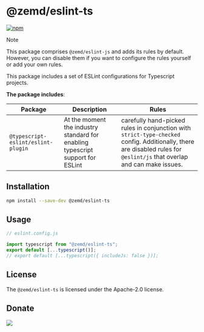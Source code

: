 # @zemd/eslint-ts

[![npm](https://img.shields.io/npm/v/@zemd/eslint-ts?color=0000ff&label=npm&labelColor=000)](https://npmjs.com/package/@zemd/eslint-ts)

> [!NOTE]  
> This package comprises `@zemd/eslint-js` and adds its rules by default. However, you can disable them if you want to configure the rules yourself or add your own rules.

This package includes a set of ESLint configurations for Typescript projects.

**The package includes**:

| Package                            | Description                                                                    | Rules                                                                                                                                                                   |
| ---------------------------------- | ------------------------------------------------------------------------------ | ----------------------------------------------------------------------------------------------------------------------------------------------------------------------- |
| `@typescript-eslint/eslint-plugin` | At the moment the industry standard for enabling typescript support for ESLint | carefully hand-picked rules in conjunction with `strict-type-checked` config. Additionally, there are disabled rules for `@eslint/js` that overlap and can make issues. |

## Installation

```bash
npm install --save-dev @zemd/eslint-ts
```

## Usage

```javascript
// eslint.config.js

import typescript from "@zemd/eslint-ts";
export default [...typescript()];
// export default [...typescript({ includeJs: false })];
```

## License

The `@zemd/eslint-ts` is licensed under the Apache-2.0 license.

## Donate

[![](https://img.shields.io/static/v1?label=UNITED24&message=support%20Ukraine&color=blue)](https://u24.gov.ua/)
